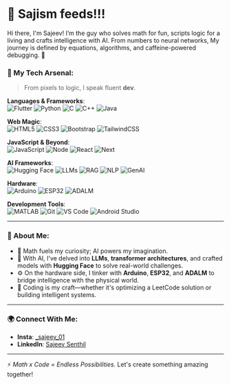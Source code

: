 # 🧮 Sajism feeds!!!  

Hi there, I'm Sajeev! I’m the guy who solves math for fun, scripts logic for a living and crafts intelligence with AI. From numbers to neural networks, My journey is defined by equations, algorithms, and caffeine-powered debugging. 🚀  


### 🧠 My Tech Arsenal:    
> From pixels to logic, I speak fluent **dev**.  

**Languages & Frameworks**:  
![Flutter](https://img.shields.io/badge/Flutter-02569B?style=for-the-badge&logo=flutter&logoColor=white)  ![Python](https://img.shields.io/badge/Python-3776AB?style=for-the-badge&logo=python&logoColor=white)  ![C](https://img.shields.io/badge/C-A8B9CC?style=for-the-badge&logo=c&logoColor=white)  ![C++](https://img.shields.io/badge/C++-00599C?style=for-the-badge&logo=cplusplus&logoColor=white)  ![Java](https://img.shields.io/badge/Java-007396?style=for-the-badge&logo=java&logoColor=white)  

**Web Magic**:  
![HTML5](https://img.shields.io/badge/HTML5-E34F26?style=for-the-badge&logo=html5&logoColor=white)  ![CSS3](https://img.shields.io/badge/CSS3-1572B6?style=for-the-badge&logo=css3&logoColor=white)  ![Bootstrap](https://img.shields.io/badge/Bootstrap-7952B3?style=for-the-badge&logo=bootstrap&logoColor=white)  ![TailwindCSS](https://img.shields.io/badge/TailwindCSS-38B2AC?style=for-the-badge&logo=tailwind-css&logoColor=white)  

**JavaScript & Beyond**:  
![JavaScript](https://img.shields.io/badge/JavaScript-F7DF1E?style=for-the-badge&logo=javascript&logoColor=black)  ![Node](https://img.shields.io/badge/Node.js-339933?style=for-the-badge&logo=nodedotjs&logoColor=white)  ![React](https://img.shields.io/badge/React-61DAFB?style=for-the-badge&logo=react&logoColor=black)  ![Next](https://img.shields.io/badge/Next.js-000000?style=for-the-badge&logo=nextdotjs&logoColor=white)


**AI Frameworks**:  
![Hugging Face](https://img.shields.io/badge/Hugging%20Face-FDCA34?style=for-the-badge&logo=huggingface&logoColor=white)  ![LLMs](https://img.shields.io/badge/LLMs-282C34?style=for-the-badge&logo=deepai&logoColor=white)  ![RAG](https://img.shields.io/badge/RAG-8B0000?style=for-the-badge&logo=knowledgebase&logoColor=white)  ![NLP](https://img.shields.io/badge/NLP-4169E1?style=for-the-badge&logo=openai&logoColor=white)  ![GenAI](https://img.shields.io/badge/GenAI-1E90FF?style=for-the-badge&logo=artstation&logoColor=white)



**Hardware**:  
![Arduino](https://img.shields.io/badge/Arduino-00979D?style=for-the-badge&logo=arduino&logoColor=white)  ![ESP32](https://img.shields.io/badge/ESP32-8D918D?style=for-the-badge&logo=espressif&logoColor=white)  ![ADALM](https://img.shields.io/badge/ADALM-000000?style=for-the-badge&logoColor=white)  

**Development Tools**:  
![MATLAB](https://img.shields.io/badge/MATLAB-0076A8?style=for-the-badge&logo=mathworks&logoColor=white)  ![Git](https://img.shields.io/badge/Git-F05032?style=for-the-badge&logo=git&logoColor=white)  ![VS Code](https://img.shields.io/badge/VS%20Code-007ACC?style=for-the-badge&logo=visual-studio-code&logoColor=white)  ![Android Studio](https://img.shields.io/badge/Android%20Studio-3DDC84?style=for-the-badge&logo=android-studio&logoColor=white)  

---

### 🌟 About Me:  
- 🔢 Math fuels my curiosity; AI powers my imagination.  
- 🤖 With AI, I’ve delved into **LLMs**, **transformer architectures**, and crafted models with **Hugging Face** to solve real-world challenges.  
- ⚙️ On the hardware side, I tinker with **Arduino**, **ESP32**, and **ADALM** to bridge intelligence with the physical world.  
- 🎯 Coding is my craft—whether it's optimizing a LeetCode solution or building intelligent systems.  

---

### 🌍 Connect With Me:  
- **Insta**: [_sajeev_01](https://www.instagram.com/_sajeev_01?igsh=cTgwOHI5djN4YXc5)  
- **LinkedIn**: [Sajeev Senthil](https://linkedin.com/in/sajeev-senthil-35814a2b8)  

---
⚡ *Math x Code = Endless Possibilities.* Let's create something amazing together!

